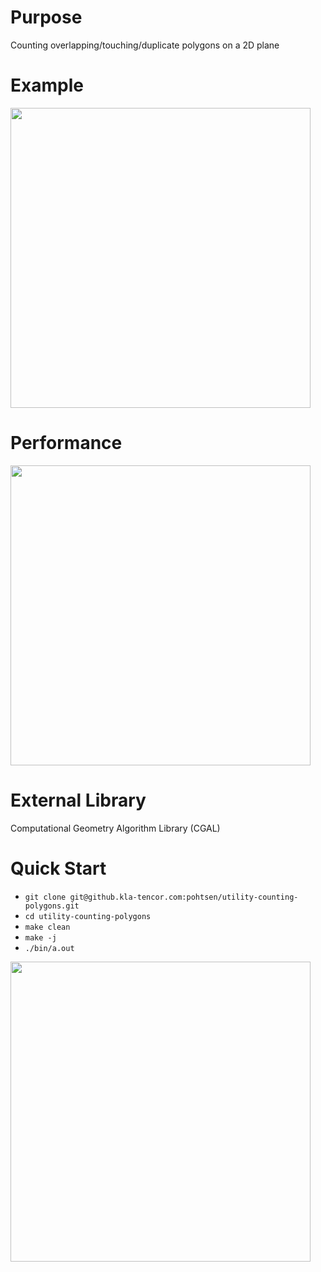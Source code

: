 # Purpose
Counting overlapping/touching/duplicate polygons on a 2D plane

# Example
<img src="https://github.kla-tencor.com/pohtsen/utility-counting-polygons/blob/main/plot/fig__example.png" width="480">

# Performance
<img src="https://github.kla-tencor.com/pohtsen/utility-counting-polygons/blob/main/plot/fig__scaling_adaptivebox.png" width="480">

# External Library
Computational Geometry Algorithm Library (CGAL)

# Quick Start
* `git clone git@github.kla-tencor.com:pohtsen/utility-counting-polygons.git`
* `cd utility-counting-polygons`
* `make clean`
* `make -j`
* `./bin/a.out`

<img src="https://github.kla-tencor.com/pohtsen/utility-counting-polygons/blob/main/plot/fig__quick-start.png" width="480">
